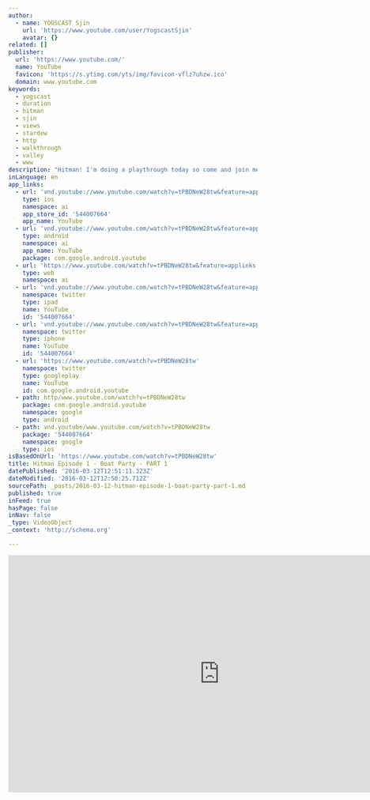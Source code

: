```yaml
---
author:
  - name: YOGSCAST Sjin
    url: 'https://www.youtube.com/user/YogscastSjin'
    avatar: {}
related: []
publisher:
  url: 'https://www.youtube.com/'
  name: YouTube
  favicon: 'https://s.ytimg.com/yts/img/favicon-vflz7uhzw.ico'
  domain: www.youtube.com
keywords:
  - yogscast
  - duration
  - hitman
  - sjin
  - views
  - stardew
  - http
  - walkthrough
  - valley
  - www
description: "Hitman! I'm doing a playthrough today so come and join me for the whole thing, this game is great! Series Playlist: https://www.youtube.com/watch?v=tPBDNeW28tw&index=1&list=PLtZHIFR5osfARxGIDPlOqUg7N7xg_NwrM ► Check out my store: http://smarturl.it/yogsSjin ◄ ♥ Subscribe: http://yogsca.st/SjinSub ♥ Website: http://www.yogscast.com Twitch Channel: http://www.twitch.tv/sjin Yogscast Games Store: http://games.yogscast.com Facebook: https://www.facebook.com/yogsjin Reddit: http://www.reddit.com/r/yogscast Twitter: @YogscastSjin Our iOS App: http://yogsca.st/t1i 25% Yogscast discount on game servers!"
inLanguage: en
app_links:
  - url: 'vnd.youtube://www.youtube.com/watch?v=tPBDNeW28tw&feature=applinks'
    type: ios
    namespace: ai
    app_store_id: '544007664'
    app_name: YouTube
  - url: 'vnd.youtube://www.youtube.com/watch?v=tPBDNeW28tw&feature=applinks'
    type: android
    namespace: ai
    app_name: YouTube
    package: com.google.android.youtube
  - url: 'https://www.youtube.com/watch?v=tPBDNeW28tw&feature=applinks'
    type: web
    namespace: ai
  - url: 'vnd.youtube://www.youtube.com/watch?v=tPBDNeW28tw&feature=applinks'
    namespace: twitter
    type: ipad
    name: YouTube
    id: '544007664'
  - url: 'vnd.youtube://www.youtube.com/watch?v=tPBDNeW28tw&feature=applinks'
    namespace: twitter
    type: iphone
    name: YouTube
    id: '544007664'
  - url: 'https://www.youtube.com/watch?v=tPBDNeW28tw'
    namespace: twitter
    type: googleplay
    name: YouTube
    id: com.google.android.youtube
  - path: http/www.youtube.com/watch?v=tPBDNeW28tw
    package: com.google.android.youtube
    namespace: google
    type: android
  - path: vnd.youtube/www.youtube.com/watch?v=tPBDNeW28tw
    package: '544007664'
    namespace: google
    type: ios
isBasedOnUrl: 'https://www.youtube.com/watch?v=tPBDNeW28tw'
title: Hitman Episode 1 - Boat Party - PART 1
datePublished: '2016-03-12T12:51:11.323Z'
dateModified: '2016-03-12T12:50:25.712Z'
sourcePath: _posts/2016-03-12-hitman-episode-1-boat-party-part-1.md
published: true
inFeed: true
hasPage: false
inNav: false
_type: VideoObject
_context: 'http://schema.org'

---
```

<iframe src="https://cdn.embedly.com/widgets/media.html?src=https%3A%2F%2Fwww.youtube.com%2Fembed%2FtPBDNeW28tw%3Ffeature%3Doembed&amp;url=https%3A%2F%2Fwww.youtube.com%2Fwatch%3Fv%3DtPBDNeW28tw&amp;image=https%3A%2F%2Fi.ytimg.com%2Fvi%2FtPBDNeW28tw%2Fhqdefault.jpg&amp;key=b7d04c9b404c499eba89ee7072e1c4f7&amp;type=text%2Fhtml&amp;schema=youtube" width="854" height="480" scrolling="no" frameborder="0" allowfullscreen="allowfullscreen" style=""></iframe>